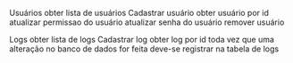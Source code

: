 Usuários
    obter lista de usuários
    Cadastrar usuário
    obter usuário por id
    atualizar permissao do usuário
    atualizar senha do usuário
    remover usuário

Logs
    obter lista de logs
    Cadastrar log
    obter log por id
    toda vez que uma alteração no banco de dados for feita deve-se registrar na tabela de logs
